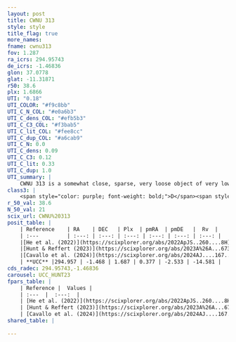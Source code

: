 ```yaml
---
layout: post
title: CWNU 313
style: style
title_flag: true
more_names: 
fname: cwnu313
fov: 1.287
ra_icrs: 294.95743
de_icrs: -1.46836
glon: 37.0778
glat: -11.31871
r50: 38.6
plx: 1.6866
UTI: "0.18"
UTI_COLOR: "#f9c8bb"
UTI_C_N_COL: "#e0a6b3"
UTI_C_dens_COL: "#efb5b3"
UTI_C_C3_COL: "#f3bab5"
UTI_C_lit_COL: "#fee8cc"
UTI_C_dup_COL: "#a6cab9"
UTI_C_N: 0.0
UTI_C_dens: 0.09
UTI_C_C3: 0.12
UTI_C_lit: 0.33
UTI_C_dup: 1.0
UTI_summary: |
    CWNU 313 is a somewhat close, sparse, very loose object of very low C3 quality. It was recently reported in the literature.<br><br><span style="color: #99180f; font-weight: bold;">Warning: </span>contains less than 25 stars with <i>P>0.5</i> estimated.
class3: |
    <span style="color: purple; font-weight: bold;">D</span><span style="color: red; font-weight: bold;">C</span>
r_50_val: 38.6
N_50_val: 21
scix_url: CWNU%20313
posit_table: |
    | Reference    | RA    | DEC   | Plx  | pmRA  | pmDE   |  Rv  |
    | :---         | :---: | :---: | :---: | :---: | :---: | :---: |
    |[He et al. (2022)](https://scixplorer.org/abs/2022ApJS..260....8H) | 294.705 | -1.134 | 1.65 | 0.36 | -2.48 | -- |
    |[Hunt & Reffert (2023)](https://scixplorer.org/abs/2023A%26A...673A.114H) | 295.138 | -1.992 | 1.722 | 0.556 | -2.529 | -15.903 |
    |[Cavallo et al. (2024)](https://scixplorer.org/abs/2024AJ....167...12C) | 295.329 | -0.681 | 1.725 | -- | -- | -- |
    | **UCC** |294.957 | -1.468 | 1.687 | 0.377 | -2.533 | -14.581 | 
cds_radec: 294.95743,-1.46836
carousel: UCC_HUNT23
fpars_table: |
    | Reference |  Values |
    | :---  |  :---:  |
    | [He et al. (2022)](https://scixplorer.org/abs/2022ApJS..260....8H) | `AG=0.45, m-M=8.65, logAge=7.7, Z=0.026` |
    | [Hunt & Reffert (2023)](https://scixplorer.org/abs/2023A%26A...673A.114H) | `AV50=0.66, diffAV50=0.665, MOD50=8.71, logAge50=7.598` |
    | [Cavallo et al. (2024)](https://scixplorer.org/abs/2024AJ....167...12C) | `AV50=1.0, dMod50=8.97, logAge50=7.49, [Fe/H]50=0.26` |
shared_table: |
    
---
```

